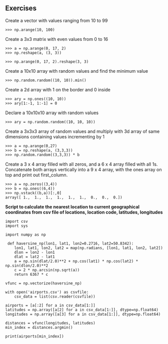 
Exercises
---------

Create a vector with values ranging from 10 to 99

    >>> np.arange(10, 100)

Create a 3x3 matrix with even values from 0 to 16

    >>> a = np.arange(0, 17, 2)
    >>> np.reshape(a, (3, 3))

    >>> np.arange(0, 17, 2).reshape(3, 3)

Create a 10x10 array with random values and find the minimum value

    >>> np.random.random((10, 10)).min()

Create a 2d array with 1 on the border and 0 inside

    >>> ary = np.ones((10, 10))
    >>> ary[1:-1, 1:-1] = 0

Declare a 10x10x10 array with random values

    >>> ary = np.random.random((10, 10, 10))

Create a 3x3x3 array of random values and multiply with 3d array of same dimensions containing values incrementing by 1

    >>> a = np.arange(0,27)
    >>> b = np.reshape(a, (3,3,3))
    >>> np.random.random((3,3,3)) * b


Create a 3 x 4 array filled with all zeros, and a 6 x 4 array filled with all 1s.
Concatenate both arrays vertically into a 9 x 4 array, with the ones array on top and print out first_column.

    >>> a = np.zeros((3,4))
    >>> b = np.ones((6,4))
    >>> np.vstack((b,a))[:,0]
    array([ 1.,  1.,  1.,  1.,  1.,  1.,  0.,  0.,  0.])

**Script to calculate the nearest location to current geographical coordinates from csv file of locations, location code, latitudes, longitudes**

    import csv
    import sys

    import numpy as np

     def haversine_np(lon1, lat1, lon2=0.2716, lat2=50.8342):
        lon1, lat1, lon2, lat2 = map(np.radians, [lon1, lat1, lon2, lat2])
        dlon = lon2 - lon1
        dlat = lat2 - lat1
        a = np.sin(dlat/2.0)**2 + np.cos(lat1) * np.cos(lat2) * np.sin(dlon/2.0)**2
        c = 2 * np.arcsin(np.sqrt(a))
        return 6367 * c

    vfunc = np.vectorize(haversine_np)

    with open('airports.csv') as csvfile:
        csv_data = list(csv.reader(csvfile))

    airports = [a[:2] for a in csv_data[1:]]
    latitudes = np.array([a[2] for a in csv_data[1:]], dtype=np.float64)
    longitudes = np.array([a[3] for a in csv_data[1:]], dtype=np.float64)

    distances = vfunc(longitudes, latitudes)
    min_index = distances.argmin()

    print(airports[min_index])
